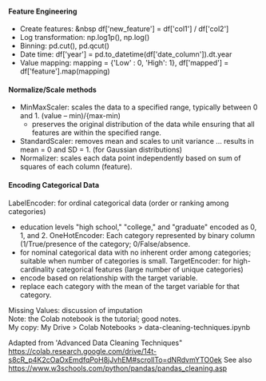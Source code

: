#### Feature Engineering
- Create features:    &nbsp     df['new_feature'] = df['col1'] / df['col2']  
- Log transformation: np.log1p(), np.log()  
- Binning:            pd.cut(), pd.qcut()  
- Date time:          df['year'] = pd.to_datetime(df['date_column']).dt.year  
- Value mapping:      mapping = {'Low' : 0, 'High': 1}, df['mapped'] = df['feature'].map(mapping)

#### Normalize/Scale methods
- MinMaxScaler: scales the data to a specified range, typically between 0 and 1. (value – min)/{max-min)
  - preserves the original distribution of the data while ensuring that all features are within the specified range.
- StandardScaler:  removes mean and scales to unit variance … results in mean = 0 and SD = 1. (for Gaussian distributions)    
- Normalizer: scales each data point independently based on sum of squares of each column (feature).

#### Encoding Categorical Data
LabelEncoder: for ordinal categorical data (order or ranking among categories)
- education levels "high school," "college," and "graduate" encoded as 0, 1, and 2.
OneHotEncoder: Each category represented by binary column (1/True/presence of the category; 0/False/absence.
- for nominal categorical data with no inherent order among categories; suitable when number of categories is small.
TargetEncoder: for high-cardinality categorical features (large number of unique categories)
- encode based on relationship with the target variable.
- replace each category with the mean of the target variable for that category. 

Missing Values: discussion of imputation  
Note: the Colab notebook is the tutorial; good notes.  
My copy: My Drive > Colab Notebooks > data-cleaning-techniques.ipynb

Adapted from 'Advanced Data Cleaning Techniques"
https://colab.research.google.com/drive/14t-s8cR_p4K2cOaOxEmdfqPoH8jJvhEM#scrollTo=dNRdvmYTO0ek
See also https://www.w3schools.com/python/pandas/pandas_cleaning.asp
